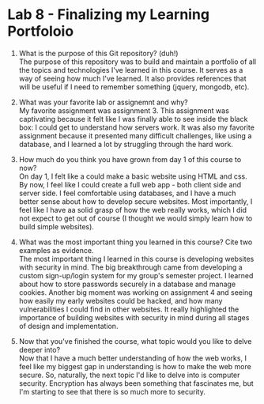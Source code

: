# Lab 8 - Finalizing my Learning Portfoloio  

1. What is the purpose of this Git repository? (duh!)  
        The purpose of this repository was to build and maintain a portfolio of 
all the topics and technologies I've learned in this course. It serves as a way 
of seeing how much I've learned. It also provides references that will be useful 
if I need to remember something (jquery, mongodb, etc).

2. What was your favorite lab or assignemnt and why?        
        My favorite assignment was assignment 3. This assignment was captivating 
because it felt like I was finally able to see inside the black box: I could get 
to understand how servers work. It was also my favorite assignment because it 
presented many difficult challenges, like using a database, and I learned a lot 
by struggling through the hard work.

3. How much do you think you have grown from day 1 of this course to now?  
        On day 1, I felt like a could make a basic website using HTML and css. 
By now, I feel like I could create a full web app - both client side and server 
side. I feel comfortable using databases, and I have a much better sense about 
how to develop secure websites. Most importantly, I feel like I have aa solid 
grasp of how the web really works, which I did not expect to get out of course
(I thought we would simply learn how to build simple websites).

4. What was the most important thing you learned in this course? Cite two 
examples as evidence.  
        The most important thing I learned in this course is developing websites
with security in mind. The big breakthrough came from developing a custom 
sign-up/login system for my group's semester project. I learned about how to 
store passwords securely in a database and manage cookies. Another big 
moment was working on assignment 4 and seeing how easily my early websites could
be hacked, and how many vulnerabilities I could find in other websites. It
really highlighted the importance of building websites with security in mind 
during all stages of design and implementation.

5. Now that you've finished the course, what topic would you like to delve 
deeper into?  
        Now that I have a much better understanding of how the web works, I feel
like my biggest gap in understanding is how to make the web more secure. So, 
naturally, the next topic I'd like to delve into is computer security. 
Encryption has always been something that fascinates me, but I'm starting to see
that there is so much more to security.  
        
